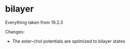 # bilayer 

Everything taken from 19.2.3

Changes:
- The ester-chol potentials are optimized to bilayer states
